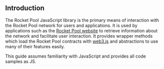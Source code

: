 ## Introduction

The Rocket Pool JavaScript library is the primary means of interaction with the Rocket Pool network for users and applications. It is used by applications such as the [Rocket Pool website](https://www.rocketpool.net/) to retrieve information about the network and facilitate user interaction. It provides wrapper methods which load the Rocket Pool contracts with [web3.js](https://github.com/ethereum/web3.js/) and abstractions to use many of their features easily.

This guide assumes familiarity with JavaScript and provides all code samples as JS.


